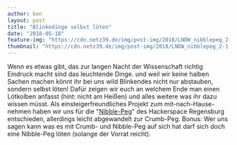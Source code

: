 ```yaml
---
author: ben
layout: post
title: "Blinkedinge selbst löten"
date: "2018-05-10"
feature-img: "https://cdn.netz39.de/img/post-img/2018/LNDW_nibblepeg_2-1.gif"
thumbnail: "https://cdn.netz39.de/img/post-img/2018/LNDW_nibblepeg_2-1.gif"
---
```


Wenn es etwas gibt, das zur langen Nacht der Wissenschaft richtig Eindruck macht sind das leuchtende Dinge. und weil wir keine halben Sachen machen könnt ihr bei uns wild Blinkendes nicht nur abstauben, sondern selbst löten! Dafür zeigen wir euch an welchem Ende man einen Lötkolben anfasst (hint: nicht am Heißen) und alles weitere was ihr dazu wissen müsst. Als einsteigerfreundliches Projekt zum mit-nach-Hause-nehmen haben wir uns für die "[Nibble-Peg](https://github.com/Binary-Kitchen/SolderingTutorial/tree/master/NibblePegDIP)" des Hackerspace Regensburg entschieden, allerdings leicht abgewandelt zur Crumb-Peg. Bonus: Wer uns sagen kann was es mit Crumb- und Nibble-Peg auf sich hat darf sich doch eine Nibble-Peg löten (solange der Vorrat reicht).
